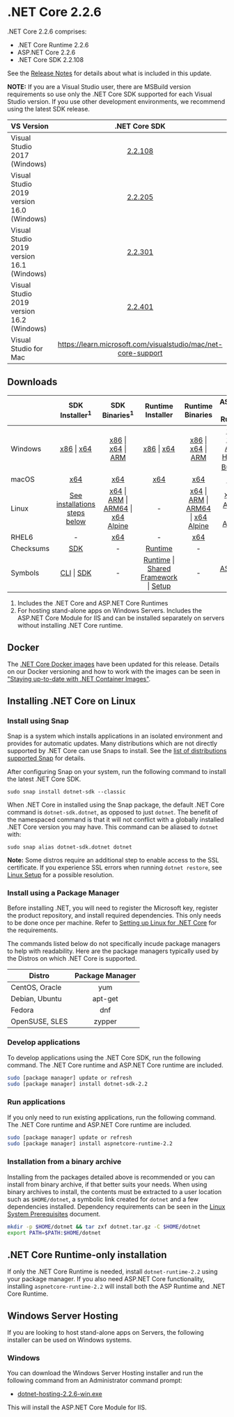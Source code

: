 # .NET Core 2.2.6

.NET Core 2.2.6 comprises:

* .NET Core Runtime 2.2.6
* ASP.NET Core 2.2.6
* .NET Core SDK 2.2.108

See the [Release Notes](https://github.com/dotnet/core/blob/main/release-notes/2.2/2.2.6/2.2.6.md) for details about what is included in this update.

**NOTE:** If you are a Visual Studio user, there are MSBuild version requirements so use only the .NET Core SDK supported for each Visual Studio version. If you use other development environments, we recommend using the latest SDK release.

| VS Version | .NET Core SDK |
| :-- | :--: |
| Visual Studio 2017 (Windows) | [2.2.108](#downloads) |
| Visual Studio 2019 version 16.0 (Windows) | [2.2.205](2.2.205-sdk-download.md) |
| Visual Studio 2019 version 16.1 (Windows) | [2.2.301](2.2.301-sdk-download.md) |
| Visual Studio 2019 version 16.2 (Windows) | [2.2.401](2.2.401-sdk-download.md) |
| Visual Studio for Mac | https://learn.microsoft.com/visualstudio/mac/net-core-support |

## Downloads
|           | SDK Installer<sup>1</sup>                        | SDK Binaries<sup>1</sup>                 | Runtime Installer                                        | Runtime Binaries                                 | ASP.NET Core Runtime           |
| --------- | :------------------------------------------:     | :----------------------:                 | :---------------------------:                            | :-------------------------:                      | :-----------------:            |
| Windows   | [x86][dotnet-sdk-win-x86.exe] \| [x64][dotnet-sdk-win-x64.exe] | [x86][dotnet-sdk-win-x86.zip] \| [x64][dotnet-sdk-win-x64.zip] \| [ARM][dotnet-sdk-win-arm.zip] | [x86][dotnet-runtime-win-x86.exe] \| [x64][dotnet-runtime-win-x64.exe] | [x86][dotnet-runtime-win-x86.zip] \| [x64][dotnet-runtime-win-x64.zip] \| [ARM][dotnet-runtime-win-arm.zip] | [x86][aspnetcore-runtime-win-x86.exe] \| [x64][aspnetcore-runtime-win-x64.exe] \| [ARM][aspnetcore-runtime-win-arm.zip] \| <br> [Hosting Bundle][dotnet-hosting-win.exe]<sup>2</sup> |
| macOS     | [x64][dotnet-sdk-osx-x64.pkg]  | [x64][dotnet-sdk-osx-x64.tar.gz]     | [x64][dotnet-runtime-osx-x64.pkg] | [x64][dotnet-runtime-osx-x64.tar.gz] | [x64][aspnetcore-runtime-osx-x64.tar.gz]<sup>1</sup>
| Linux     | [See installations steps below][linux-install]   | [x64][dotnet-sdk-linux-x64.tar.gz] \| [ARM][dotnet-sdk-linux-arm.tar.gz] \| [ARM64][dotnet-sdk-linux-arm64.tar.gz] \| [x64 Alpine][dotnet-sdk-linux-musl-x64.tar.gz] | - | [x64][dotnet-runtime-linux-x64.tar.gz] \| [ARM][dotnet-runtime-linux-arm.tar.gz] \| [ARM64][dotnet-runtime-linux-arm64.tar.gz] \| [x64 Alpine][dotnet-runtime-linux-musl-x64.tar.gz] | [x64][aspnetcore-runtime-linux-x64.tar.gz]<sup>1</sup>  \| [ARM][aspnetcore-runtime-linux-arm.tar.gz]<sup>1</sup> \| [x64 Alpine][aspnetcore-runtime-linux-musl-x64.tar.gz]<sup>1</sup> |
| RHEL6     | -                                                | [x64][dotnet-sdk-rhel.6-x64.tar.gz]                    | -                                                        | [x64][dotnet-runtime-rhel.6-x64.tar.gz] | - |
| Checksums | [SDK][checksums-sdk]                             | -                                        | [Runtime][checksums-runtime]                             | - | - |
| Symbols   | [CLI][cli221xx-symbols.zip] \| [SDK][dotnet-sdk-symbols.zip]  | -                                        | [Runtime][coreclr-symbols.zip] \| [Shared Framework][corefx-symbols.zip] \| [Setup][core-setup-symbols.zip] | - | [ASP.NET Core][aspnet-symbols.zip] |

1. Includes the .NET Core and ASP.NET Core Runtimes
2. For hosting stand-alone apps on Windows Servers. Includes the ASP.NET Core Module for IIS and can be installed separately on servers without installing .NET Core runtime.


## Docker

The [.NET Core Docker images](https://hub.docker.com/r/microsoft/dotnet/) have been updated for this release. Details on our Docker versioning and how to work with the images can be seen in ["Staying up-to-date with .NET Container Images"](https://devblogs.microsoft.com/dotnet/staying-up-to-date-with-net-container-images/).

## Installing .NET Core on Linux

### Install using Snap

Snap is a system which installs applications in an isolated environment and provides for automatic updates. Many distributions which are not directly supported by .NET Core can use Snaps to install. See the [list of distributions supported Snap](https://docs.snapcraft.io/installing-snapd/6735) for details.

After configuring Snap on your system, run the following command to install the latest .NET Core SDK.

`sudo snap install dotnet-sdk --classic`

When .NET Core in installed using the Snap package, the default .NET Core command is `dotnet-sdk.dotnet`, as opposed to just `dotnet`. The benefit of the namespaced command is that it will not conflict with a globally installed .NET Core version you may have. This command can be aliased to `dotnet` with:

`sudo snap alias dotnet-sdk.dotnet dotnet`

**Note:** Some distros require an additional step to enable access to the SSL certificate. If you experience SSL errors when running `dotnet restore`, see [Linux Setup](https://github.com/dotnet/core/blob/main/Documentation/linux-setup.md) for a possible resolution.

### Install using a Package Manager

Before installing .NET, you will need to register the Microsoft key, register the product repository, and install required dependencies. This only needs to be done once per machine. Refer to [Setting up Linux for .NET Core][linux-setup] for the requirements.

The commands listed below do not specifically incude package managers to help with readability. Here are the package managers typically used by the Distros on which .NET Core is supported.

| Distro | Package Manager  |
| ---             | :----:  |
| CentOS, Oracle  | yum     |
| Debian, Ubuntu  | apt-get |
| Fedora          | dnf     |
| OpenSUSE, SLES  | zypper  |

### Develop applications
To develop applications using the .NET Core SDK, run the following command. The .NET Core runtime and ASP.NET Core runtime are included.

```bash
sudo [package manager] update or refresh
sudo [package manager] install dotnet-sdk-2.2
```

### Run applications
If you only need to run existing applications, run the following command. The .NET Core runtime and ASP.NET Core runtime are included.

```bash
sudo [package manager] update or refresh
sudo [package manager] install aspnetcore-runtime-2.2
```

### Installation from a binary archive

Installing from the packages detailed above is recommended or you can install from binary archive, if that better suits your needs. When using binary archives to install, the contents must be extracted to a user location such as `$HOME/dotnet`, a symbolic link created for `dotnet` and a few dependencies installed. Dependency requirements can be seen in the [Linux System Prerequisites](https://github.com/dotnet/core/blob/main/Documentation/linux-prereqs.md) document.

```bash
mkdir -p $HOME/dotnet && tar zxf dotnet.tar.gz -C $HOME/dotnet
export PATH=$PATH:$HOME/dotnet
```

## .NET Core Runtime-only installation

If only the .NET Core Runtime is needed, install `dotnet-runtime-2.2` using your package manager. If you also need ASP.NET Core functionality, installing `aspnetcore-runtime-2.2` will install both the ASP Runtime and .NET Core Runtime.

## Windows Server Hosting

If you are looking to host stand-alone apps on Servers, the following installer can be used on Windows systems.

### Windows

You can download the Windows Server Hosting installer and run the following command from an Administrator command prompt:

* [dotnet-hosting-2.2.6-win.exe][dotnet-hosting-win.exe]

This will install the ASP.NET Core Module for IIS.

[blob-runtime]: https://dotnetcli.blob.core.windows.net/dotnet/Runtime/
[blob-sdk]: https://dotnetcli.blob.core.windows.net/dotnet/Sdk/
[release-notes]: https://github.com/dotnet/core/blob/main/release-notes/2.2/2.2.6/2.2.6.md

[//]: # ( Runtime 2.2.6)
[dotnet-runtime-linux-arm.tar.gz]: https://download.visualstudio.microsoft.com/download/pr/428aaa32-f66c-4847-b845-aa21f90504e4/1cf033db866414997140c2672bd75069/dotnet-runtime-2.2.6-linux-arm.tar.gz
[dotnet-runtime-linux-arm64.tar.gz]: https://download.visualstudio.microsoft.com/download/pr/f5e04830-50fc-435c-8bb5-fcd4629da944/8aa7cce5c3fcb6a7db180b923d3574ef/dotnet-runtime-2.2.6-linux-arm64.tar.gz
[dotnet-runtime-linux-musl-x64.tar.gz]: https://download.visualstudio.microsoft.com/download/pr/a6b8ba2c-30f2-4bb8-80ed-3f12ac623c41/2455fd6f2369d9a7396bb363482e9047/dotnet-runtime-2.2.6-linux-musl-x64.tar.gz
[dotnet-runtime-linux-x64.tar.gz]: https://download.visualstudio.microsoft.com/download/pr/9f21e352-9d2c-4e3b-af45-915da89158db/0e8a7ea83cc08d4bcf417a927a36ed6f/dotnet-runtime-2.2.6-linux-x64.tar.gz
[dotnet-runtime-osx-x64.pkg]: https://download.visualstudio.microsoft.com/download/pr/7fd8704c-560f-47dc-8fe0-b777e5e743e7/d7a4476f50828bf4095455b49c02cc01/dotnet-runtime-2.2.6-osx-x64.pkg
[dotnet-runtime-osx-x64.tar.gz]: https://download.visualstudio.microsoft.com/download/pr/9c986070-0a73-4414-9067-61181fc0895a/7320179081b9d38d9acaae68a22c51a2/dotnet-runtime-2.2.6-osx-x64.tar.gz
[dotnet-runtime-rhel.6-x64.tar.gz]: https://download.visualstudio.microsoft.com/download/pr/26800e2a-e889-4cef-a48e-5e9cf98fcd6a/b3103fe551ed2d81a56e4fe057d1a230/dotnet-runtime-2.2.6-rhel.6-x64.tar.gz
[dotnet-runtime-win-arm.zip]: https://download.visualstudio.microsoft.com/download/pr/fcb51bad-4ce4-4bec-bd82-845d404f2740/7ff61be20c8038a966a62b8ce76b06d4/dotnet-runtime-2.2.6-win-arm.zip
[dotnet-runtime-win-x64.exe]: https://download.visualstudio.microsoft.com/download/pr/e65be1d4-dbe3-460c-8517-3fafb26b3dc4/e7760a9dbb9135e3b0b0150f36ef0f05/dotnet-runtime-2.2.6-win-x64.exe
[dotnet-runtime-win-x64.zip]: https://download.visualstudio.microsoft.com/download/pr/215c9079-af62-4265-aea5-1ee400b475ae/0c718d5c8fff0926c9eeec76221de22c/dotnet-runtime-2.2.6-win-x64.zip
[dotnet-runtime-win-x86.exe]: https://download.visualstudio.microsoft.com/download/pr/f9b622df-fc7d-4ec6-8996-b03ad7553c93/910152992719bfee5011c722ae82c680/dotnet-runtime-2.2.6-win-x86.exe
[dotnet-runtime-win-x86.zip]: https://download.visualstudio.microsoft.com/download/pr/69872dbc-3e5d-42e9-bb1a-ae72c98c8392/8c6fa5f8a539ff93009ea81533c1d69b/dotnet-runtime-2.2.6-win-x86.zip

[//]: # ( ASP 2.2.6)
[aspnetcore-runtime-linux-arm.tar.gz]: https://download.visualstudio.microsoft.com/download/pr/13798f38-c14e-4944-83c9-4f5b7c535f4d/1e1c3414f3ad791098d1f654640f9bcf/aspnetcore-runtime-2.2.6-linux-arm.tar.gz
[aspnetcore-runtime-linux-musl-x64.tar.gz]: https://download.visualstudio.microsoft.com/download/pr/c3257647-9887-4822-8a18-0debbeabd3b2/5cd0346e78464231883604e544cee8dd/aspnetcore-runtime-2.2.6-linux-musl-x64.tar.gz
[aspnetcore-runtime-linux-x64.tar.gz]: https://download.visualstudio.microsoft.com/download/pr/5d59077f-07f3-4997-b514-d88bce8cdcbf/3729ac370c4b96720829e098bee7ee5e/aspnetcore-runtime-2.2.6-linux-x64.tar.gz
[aspnetcore-runtime-osx-x64.tar.gz]: https://download.visualstudio.microsoft.com/download/pr/65bfd3c1-8321-4496-97d7-cad0743e2aea/7a23c05f5842df826017e4c8d3482d47/aspnetcore-runtime-2.2.6-osx-x64.tar.gz
[aspnetcore-runtime-win-arm.zip]: https://download.visualstudio.microsoft.com/download/pr/8ded9840-cde7-44ed-aa96-76135d7d7945/7bc757c65f531dc997379b7dd9066c8e/aspnetcore-runtime-2.2.6-win-arm.zip
[aspnetcore-runtime-win-x64.exe]: https://download.visualstudio.microsoft.com/download/pr/a021d9b2-8585-473c-a8d1-011717383ad7/819dbf76040767ed1a49d6c7c5681b8a/aspnetcore-runtime-2.2.6-win-x64.exe
[aspnetcore-runtime-win-x64.zip]: https://download.visualstudio.microsoft.com/download/pr/add4620e-7d1f-4e04-bff2-361fa1e19347/20e8bceb10fe70eb8a5255b1bed9d80d/aspnetcore-runtime-2.2.6-win-x64.zip
[aspnetcore-runtime-win-x86.exe]: https://download.visualstudio.microsoft.com/download/pr/f67e7c14-7be8-48be-a58f-6fcbb1e40e8f/5ef54f876d48a645b1015e76b97cf75b/aspnetcore-runtime-2.2.6-win-x86.exe
[aspnetcore-runtime-win-x86.zip]: https://download.visualstudio.microsoft.com/download/pr/396c5a1d-352a-42b5-8819-8939565982a5/d71358582d46baafb6abc1b57e350632/aspnetcore-runtime-2.2.6-win-x86.zip
[dotnet-hosting-win.exe]: https://download.visualstudio.microsoft.com/download/pr/a9bb6d52-5f3f-4f95-90c2-084c499e4e33/eba3019b555bb9327079a0b1142cc5b2/dotnet-hosting-2.2.6-win.exe

[//]: # ( SDK 2.2.108 )
[dotnet-sdk-linux-arm.tar.gz]: https://download.visualstudio.microsoft.com/download/pr/3067c95f-31bf-48d8-9a2c-9b2243bda54b/e3a75b032df2a879fab55a405f0d34fa/dotnet-sdk-2.2.108-linux-arm.tar.gz
[dotnet-sdk-linux-arm64.tar.gz]: https://download.visualstudio.microsoft.com/download/pr/e796706f-b3bd-4bc6-b9c1-97ff07225a00/e57b91abdc194d7297c3b9f814fb1a89/dotnet-sdk-2.2.108-linux-arm64.tar.gz
[dotnet-sdk-linux-musl-x64.tar.gz]: https://download.visualstudio.microsoft.com/download/pr/517727be-2d06-4cf7-a4b9-b7e27616d101/89f9dc6b94b52de917ee0d7c3b267295/dotnet-sdk-2.2.108-linux-musl-x64.tar.gz
[dotnet-sdk-linux-x64.tar.gz]: https://download.visualstudio.microsoft.com/download/pr/f7337a51-c66d-41e6-b901-6e13faabd1da/8b0b3cce21d3910176a9123a35dd59bb/dotnet-sdk-2.2.108-linux-x64.tar.gz
[dotnet-sdk-osx-x64.pkg]: https://download.visualstudio.microsoft.com/download/pr/7356d53f-d948-4a79-b279-5d8570a78d87/3a0d093af758b624d7af9ae896c3c6e1/dotnet-sdk-2.2.108-osx-x64.pkg
[dotnet-sdk-osx-x64.tar.gz]: https://download.visualstudio.microsoft.com/download/pr/9dcec0aa-9838-4fb9-9345-4b9facb6dba8/36e6bf4a80b772102f76ce8884632052/dotnet-sdk-2.2.108-osx-x64.tar.gz
[dotnet-sdk-rhel.6-x64.tar.gz]: https://download.visualstudio.microsoft.com/download/pr/b695e443-9289-4eea-ae29-00c08b05eeeb/12467d1530b3c2db11291227f15eb3f4/dotnet-sdk-2.2.108-rhel.6-x64.tar.gz
[dotnet-sdk-win-arm.zip]: https://download.visualstudio.microsoft.com/download/pr/6a4e592f-306f-42a0-9b92-68fb269419e9/619760bca7fc672aaac7d08074227530/dotnet-sdk-2.2.108-win-arm.zip
[dotnet-sdk-win-x64.exe]: https://download.visualstudio.microsoft.com/download/pr/5c8fa4d8-75d2-4b25-9bb8-3b443490a8b4/41db362f54a9de23309dd8d0fd22551a/dotnet-sdk-2.2.108-win-x64.exe
[dotnet-sdk-win-x64.zip]: https://download.visualstudio.microsoft.com/download/pr/8fe8f0c0-b642-449d-b30f-f326e8fa27c7/defdf1d5c239f4041be7839de36539ff/dotnet-sdk-2.2.108-win-x64.zip
[dotnet-sdk-win-x86.exe]: https://download.visualstudio.microsoft.com/download/pr/0c8323b2-e0e1-4e9a-aa36-712e587d7b30/93d8ebb5fc317ee5ca44a598c2396d81/dotnet-sdk-2.2.108-win-x86.exe
[dotnet-sdk-win-x86.zip]: https://download.visualstudio.microsoft.com/download/pr/d08823b4-7e36-4a6b-b59f-103a979256c5/3d3351b8fa284c2c9744b6db75449796/dotnet-sdk-2.2.108-win-x86.zip

[//]: # ( Symbols )
[aspnet-symbols.zip]: https://download.visualstudio.microsoft.com/download/pr/f9fccf37-ce4b-414c-a4cd-11ecc8610335/e41ec68f6402d011dc6ae246736537b7/aspnet-2.2.6-symbols.zip
[cli221xx-symbols.zip]: https://download.visualstudio.microsoft.com/download/pr/0bd795f2-f80b-4720-a696-6362647557bb/96cefd20ffd9ccd334987d6e8cd0b802/cli221xx-2.2.6-symbols.zip
[cli222xx-symbols.zip]: https://download.visualstudio.microsoft.com/download/pr/975d33ef-a61a-4ca2-8e86-b0e2e4426e7e/998d6fa933b991fb59a716388b7b33c0/cli222xx-2.2.6-symbols.zip
[cli223xx-symbols.zip]: https://download.visualstudio.microsoft.com/download/pr/127909c4-cfae-4927-9f6f-a5e276a8c2e4/fc7d215a493d14c517f1e675064933b9/cli223xx-2.2.6-symbols.zip
[core-setup-symbols.zip]: https://download.visualstudio.microsoft.com/download/pr/df2e74d6-c3d6-4146-b92c-07b017db7c47/d85c2c17949a80c38166f199451b4d1e/core-setup-2.2.6-symbols.zip
[coreclr-symbols.zip]: https://download.visualstudio.microsoft.com/download/pr/ac44b040-59a7-4c31-b1f3-d307666533c0/928e45c40fc96d65d6b0208add08919a/coreclr-2.2.6-symbols.zip
[corefx-symbols.zip]: https://download.visualstudio.microsoft.com/download/pr/a11480e5-d099-4351-91ca-f8fd50f1f5df/bfc5bd03d27d857d98846c31dc6625d4/corefx-2.2.6-symbols.zip
[dotnet-sdk-symbols.zip]: https://download.visualstudio.microsoft.com/download/pr/d64002d7-fcc2-4d47-a903-28ab7904dfec/c7e49df6e74debd1c386ef226239dfdc/dotnet-sdk-2.2.6-symbols.zip

[checksums-runtime]: https://dotnetcli.blob.core.windows.net/dotnet/checksums/2.2.6-runtime-sha.txt
[checksums-sdk]: https://dotnetcli.blob.core.windows.net/dotnet/checksums/2.2.301-sdk-sha.txt

[linux-install]: https://learn.microsoft.com/dotnet/core/install/linux
[linux-setup]: https://github.com/dotnet/core/blob/main/Documentation/linux-setup.md

[dotnet-blog]: https://devblogs.microsoft.com/dotnet/
